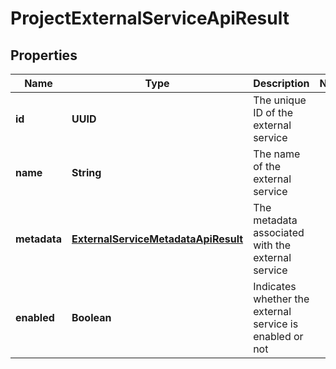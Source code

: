 

# ProjectExternalServiceApiResult


## Properties

| Name | Type | Description | Notes |
|------------ | ------------- | ------------- | -------------|
|**id** | **UUID** | The unique ID of the external service |  |
|**name** | **String** | The name of the external service |  |
|**metadata** | [**ExternalServiceMetadataApiResult**](ExternalServiceMetadataApiResult.md) | The metadata associated with the external service |  |
|**enabled** | **Boolean** | Indicates whether the external service is enabled or not |  |




